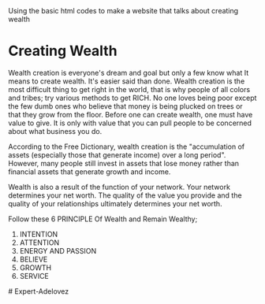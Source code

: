 <!doctype html>
<html lang="eng">
<head>
<meta charset="utf_8"/>
<tittle>Using the basic html codes to make a website that talks about creating wealth </tittle>
</head>

<body>

<h1>Creating Wealth</h1>

<p>Wealth creation is everyone's dream and goal but only a few know what It means to create wealth. It's easier said than done. Wealth creation is the most difficult thing to get right in the world, that is why people of all colors and tribes; try various methods to get RICH. No one loves being poor except the few dumb ones who believe that money is being plucked on trees or that they grow from the floor. Before one can create wealth, one must have value to give. It is only with value that you can pull people to be concerned about what business you do.</p> 

<p>According to the Free Dictionary, wealth creation is the "accumulation of assets (especially those that generate income) over a long period". However, many people still invest in assets that lose money rather than financial assets that generate growth and income.</p>

<p>Wealth is also a result of the function of your network. Your network determines your net worth. The quality of the value you provide and the quality of your relationships ultimately determines your net worth.</p>

<p>Follow these 6 PRINCIPLE Of Wealth and Remain Wealthy;
<ol>
<li>INTENTION</li>
<li>ATTENTION</li>
<li>ENERGY AND PASSION</li>
<li>BELIEVE</li>
<li>GROWTH</li>
<li>SERVICE</li>
</ol>
</p>
</body>
# Expert-Adelovez
